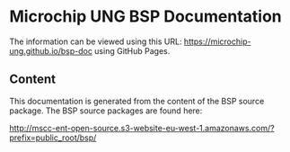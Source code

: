 # Microchip UNG BSP Documentation

The information can be viewed using this URL:
https://microchip-ung.github.io/bsp-doc using GitHub Pages.

## Content

This documentation is generated from the content of the BSP source package.
The BSP source packages are found here:

http://mscc-ent-open-source.s3-website-eu-west-1.amazonaws.com/?prefix=public_root/bsp/

